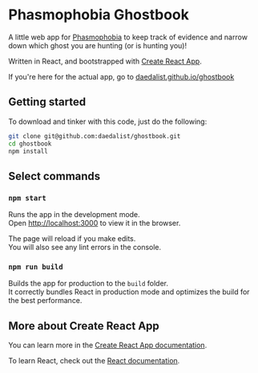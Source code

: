 # Phasmophobia Ghostbook

A little web app for [Phasmophobia](https://store.steampowered.com/app/739630/Phasmophobia/)
to keep track of evidence and narrow down which ghost you are hunting (or is 
hunting you)!

Written in React, and bootstrapped with [Create React App](https://github.com/facebook/create-react-app).

If you're here for the actual app, go to [daedalist.github.io/ghostbook](https://daedalist.github.io/ghostbook/)

## Getting started

To download and tinker with this code, just do the following:

```sh
git clone git@github.com:daedalist/ghostbook.git
cd ghostbook
npm install
```

## Select commands

### `npm start`

Runs the app in the development mode.\
Open [http://localhost:3000](http://localhost:3000) to view it in the browser.

The page will reload if you make edits.\
You will also see any lint errors in the console.

### `npm run build`

Builds the app for production to the `build` folder.\
It correctly bundles React in production mode and optimizes the build for the best performance.

## More about Create React App

You can learn more in the [Create React App documentation](https://facebook.github.io/create-react-app/docs/getting-started).

To learn React, check out the [React documentation](https://reactjs.org/).
